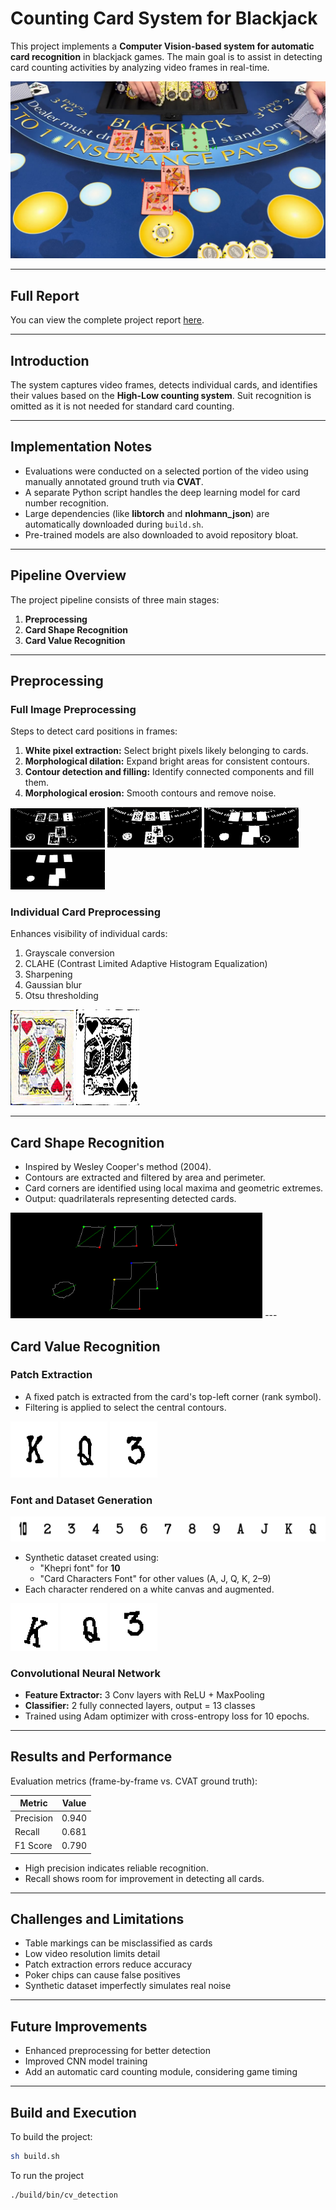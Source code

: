 # Counting Card System for Blackjack

This project implements a **Computer Vision-based system for automatic card recognition** in blackjack games. The main goal is to assist in detecting card counting activities by analyzing video frames in real-time.

![Example Frame](report/img/view_example.png)

---

## Full Report

You can view the complete project report [here](https://github.com/ThePelatz/CV-HM2/blob/master/report/report.pdf).

---

## Introduction
The system captures video frames, detects individual cards, and identifies their values based on the **High-Low counting system**. Suit recognition is omitted as it is not needed for standard card counting.

---

## Implementation Notes
- Evaluations were conducted on a selected portion of the video using manually annotated ground truth via **CVAT**.
- A separate Python script handles the deep learning model for card number recognition.
- Large dependencies (like **libtorch** and **nlohmann_json**) are automatically downloaded during `build.sh`.
- Pre-trained models are also downloaded to avoid repository bloat.

---

## Pipeline Overview
The project pipeline consists of three main stages:

1. **Preprocessing**
2. **Card Shape Recognition**
3. **Card Value Recognition**

---

## Preprocessing

### Full Image Preprocessing
Steps to detect card positions in frames:

1. **White pixel extraction:** Select bright pixels likely belonging to cards.  
2. **Morphological dilation:** Expand bright areas for consistent contours.  
3. **Contour detection and filling:** Identify connected components and fill them.  
4. **Morphological erosion:** Smooth contours and remove noise.

<img src="report/img/Preprocess_WMask.png" width="30%">
<img src="report/img/Prepocess_Dilatation.png" width="30%">
<img src="report/img/Preprocess_FillPoly.png" width="30%">
<img src="report/img/Preprocess_Erosion.png" width="30%">

### Individual Card Preprocessing
Enhances visibility of individual cards:

1. Grayscale conversion  
2. CLAHE (Contrast Limited Adaptive Histogram Equalization)  
3. Sharpening  
4. Gaussian blur  
5. Otsu thresholding

<img src="report/img/Process_Unprocessed_Card.png" width="20%"> <img src="report/img/Process_Processed_Card.png" width="20%">

---

## Card Shape Recognition
- Inspired by Wesley Cooper's method (2004).
- Contours are extracted and filtered by area and perimeter.
- Card corners are identified using local maxima and geometric extremes.
- Output: quadrilaterals representing detected cards.

<img src="report/img/Process_LocalMaxima.png" width="80%">
---

## Card Value Recognition

### Patch Extraction
- A fixed patch is extracted from the card's top-left corner (rank symbol).  
- Filtering is applied to select the central contours.  

<img src="report/img/K_patch.png" width="15%"> <img src="report/img/Q_patch.png" width="15%"> <img src="report/img/3_patch.png" width="15%">

### Font and Dataset Generation

<img src="report/img/cards_values.png" width="100%">

- Synthetic dataset created using:
  - "Khepri font" for **10**
  - "Card Characters Font" for other values (A, J, Q, K, 2–9)
- Each character rendered on a white canvas and augmented.

<img src="report/img/K_generated.png" width="15%"> <img src="report/img/Q_generated.png" width="15%"> <img src="report/img/3_generated.png" width="15%">

### Convolutional Neural Network
- **Feature Extractor:** 3 Conv layers with ReLU + MaxPooling  
- **Classifier:** 2 fully connected layers, output = 13 classes  
- Trained using Adam optimizer with cross-entropy loss for 10 epochs.  

---

## Results and Performance
Evaluation metrics (frame-by-frame vs. CVAT ground truth):

| Metric   | Value |
|----------|-------|
| Precision| 0.940 |
| Recall   | 0.681 |
| F1 Score | 0.790 |

- High precision indicates reliable recognition.  
- Recall shows room for improvement in detecting all cards.

---

## Challenges and Limitations
- Table markings can be misclassified as cards  
- Low video resolution limits detail  
- Patch extraction errors reduce accuracy  
- Poker chips can cause false positives  
- Synthetic dataset imperfectly simulates real noise

---

## Future Improvements
- Enhanced preprocessing for better detection  
- Improved CNN model training  
- Add an automatic card counting module, considering game timing

---

## Build and Execution
To build the project:

```bash
sh build.sh
```

To run the project
```bash
./build/bin/cv_detection
```
